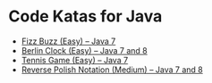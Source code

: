 # Code Katas for Java

- [Fizz Buzz (Easy) – Java 7][kata-1]
- [Berlin Clock (Easy) – Java 7 and 8][kata-2]
- [Tennis Game (Easy) – Java 7][kata-3]
- [Reverse Polish Notation (Medium) – Java 7 and 8][kata-4]

[kata-1]: http://technologyconversations.com/2014/03/12/java-tutorial-through-katas-fizz-buzz-easy/
[kata-2]: http://technologyconversations.com/2014/02/25/java-8-tutorial-through-katas-berlin-clock-easy/
[kata-3]: http://technologyconversations.com/2014/04/23/java-tutorial-through-katas-tennis-game-easy/
[kata-4]: http://technologyconversations.com/2014/03/28/java-8-tutorial-through-katas-reverse-polish-notation-medium/
